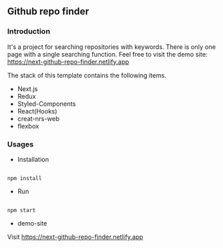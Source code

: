 ## Github repo finder

### Introduction
It's a project for searching repositories with keywords. There is only one page with a single searching function. Feel free to visit the demo site: https://next-github-repo-finder.netlify.app

The stack of this template contains the following items.
* Next.js
* Redux
* Styled-Components
* React(Hooks)
* creat-nrs-web
* flexbox



### Usages

* Installation

```

npm install

```

* Run

```

npm start

```

* demo-site

Visit https://next-github-repo-finder.netlify.app
